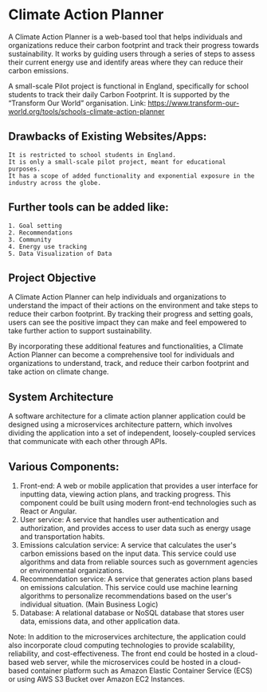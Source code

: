 # Climate Action Planner

A Climate Action Planner is a web-based tool that helps individuals and organizations reduce their carbon footprint and track their progress towards sustainability. It works by guiding users through a series of steps to assess their current energy use and identify areas where they can reduce their carbon emissions.

A small-scale Pilot project is functional in England, specifically for school students to track their daily Carbon Footprint. It is supported by the “Transform Our World” organisation.
    Link: https://www.transform-our-world.org/tools/schools-climate-action-planner


## Drawbacks of Existing Websites/Apps:
    It is restricted to school students in England. 
    It is only a small-scale pilot project, meant for educational purposes. 
    It has a scope of added functionality and exponential exposure in the industry across the globe. 

## Further tools can be added like:
    1. Goal setting
    2. Recommendations
    3. Community
    4. Energy use tracking
    5. Data Visualization of Data


## Project Objective
A Climate Action Planner can help individuals and organizations to understand the impact of their actions on the environment and take steps to reduce their carbon footprint. By tracking their progress and setting goals, users can see the positive impact they can make and feel empowered to take further action to support sustainability.

By incorporating these additional features and functionalities, a Climate Action Planner can become a comprehensive tool for individuals and organizations to understand, track, and reduce their carbon footprint and take action on climate change.


## System Architecture
A software architecture for a climate action planner application could be designed using a microservices architecture pattern, which involves dividing the application into a set of independent, loosely-coupled services that communicate with each other through APIs.


## Various Components:
1. Front-end: A web or mobile application that provides a user interface for inputting data, viewing action plans, and tracking progress. This component could be built using modern front-end technologies such as React or Angular.
2. User service: A service that handles user authentication and authorization, and provides access to user data such as energy usage and transportation habits.
3. Emissions calculation service: A service that calculates the user's carbon emissions based on the input data. This service could use algorithms and data from reliable sources such as government agencies or environmental organizations.
4. Recommendation service: A service that generates action plans based on emissions calculation. This service could use machine learning algorithms to personalize recommendations based on the user's individual situation. (Main Business Logic)
5. Database: A relational database or NoSQL database that stores user data, emissions data, and other application data.

Note: In addition to the microservices architecture, the application could also incorporate cloud computing technologies to provide scalability, reliability, and cost-effectiveness. The front end could be hosted in a cloud-based web server, while the microservices could be hosted in a cloud-based container platform such as Amazon Elastic Container Service (ECS) or using AWS S3 Bucket over Amazon EC2 Instances.
